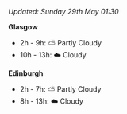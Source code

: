 *Updated: Sunday 29th May 01:30*

**Glasgow**

* 2h - 9h: :partly_sunny: Partly Cloudy
* 10h - 13h: :cloud: Cloudy

**Edinburgh**

* 2h - 7h: :partly_sunny: Partly Cloudy
* 8h - 13h: :cloud: Cloudy
